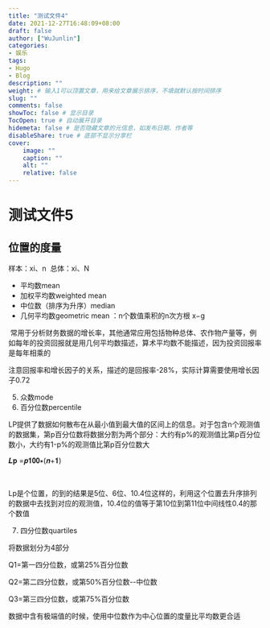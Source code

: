 ```yaml
---
title: "测试文件4"
date: 2021-12-27T16:48:09+08:00
draft: false
author: ["WuJunlin"]
categories: 
- 娱乐
tags: 
- Hugo
- Blog
description: ""
weight: # 输入1可以顶置文章，用来给文章展示排序，不填就默认按时间排序
slug: ""
comments: false
showToc: false # 显示目录
TocOpen: true # 自动展开目录
hidemeta: false # 是否隐藏文章的元信息，如发布日期、作者等
disableShare: true # 底部不显示分享栏
cover:
    image: ""
    caption: ""
    alt: ""
    relative: false
---
```

# 测试文件5

## 位置的度量

样本：xi、n 
总体：xi、N 

- 平均数mean 
- 加权平均数weighted mean 
- 中位数（排序为升序）median 
- 几何平均数geometric mean ：n个数值乘积的n次方根 x−g

 常用于分析财务数据的增长率，其他通常应用包括物种总体、农作物产量等，例如每年的投资回报就是用几何平均数描述，算术平均数不能描述，因为投资回报率是每年相乘的 

注意回报率和增长因子的关系，描述的是回报率-28%，实际计算需要使用增长因子0.72 

5. 众数mode 
6. 百分位数percentile 

LP提供了数据如何散布在从最小值到最大值的区间上的信息。对于包含n个观测值的数据集，第p百分位数将数据分割为两个部分：大约有p%的观测值比第p百分位数小，大约有1-p%的观测值比第p百分位数大 

𝑳𝐩 =𝒑𝟏𝟎𝟎∗(𝒏+𝟏)

 

Lp是个位置，的到的结果是5位、6位、10.4位这样的，利用这个位置去升序排列的数据中去找到对应的观测值，10.4位的值等于第10位到第11位中间线性0.4的那个数值 

7. 四分位数quartiles 

将数据划分为4部分 

Q1=第一四分位数，或第25%百分位数 

Q2=第二四分位数，或第50%百分位数--中位数 

Q3=第三四分位数，或第75%百分位数 

数据中含有极端值的时候，使用中位数作为中心位置的度量比平均数更合适
